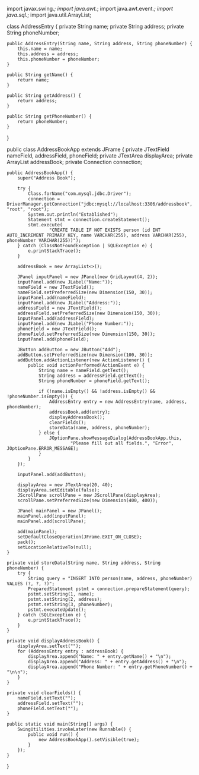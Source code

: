 import javax.swing.*;
import java.awt.*;
import java.awt.event.*;
import java.sql.*;
import java.util.ArrayList;

class AddressEntry {
    private String name;
    private String address;
    private String phoneNumber;

    public AddressEntry(String name, String address, String phoneNumber) {
        this.name = name;
        this.address = address;
        this.phoneNumber = phoneNumber;
    }

    public String getName() {
        return name;
    }

    public String getAddress() {
        return address;
    }

    public String getPhoneNumber() {
        return phoneNumber;
    }
}

public class AddressBookApp extends JFrame {
    private JTextField nameField, addressField, phoneField;
    private JTextArea displayArea;
    private ArrayList<AddressEntry> addressBook;
    private Connection connection;

    public AddressBookApp() {
        super("Address Book");

        try {
            Class.forName("com.mysql.jdbc.Driver");
            connection = DriverManager.getConnection("jdbc:mysql://localhost:3306/addressbook", "root", "root");
            System.out.println("Established");
            Statement stmt = connection.createStatement();
            stmt.execute(
                    "CREATE TABLE IF NOT EXISTS person (id INT AUTO_INCREMENT PRIMARY KEY, name VARCHAR(255), address VARCHAR(255), phoneNumber VARCHAR(255))");
        } catch (ClassNotFoundException | SQLException e) {
            e.printStackTrace();
        }

        addressBook = new ArrayList<>();

        JPanel inputPanel = new JPanel(new GridLayout(4, 2));
        inputPanel.add(new JLabel("Name:"));
        nameField = new JTextField();
        nameField.setPreferredSize(new Dimension(150, 30));
        inputPanel.add(nameField);
        inputPanel.add(new JLabel("Address:"));
        addressField = new JTextField();
        addressField.setPreferredSize(new Dimension(150, 30));
        inputPanel.add(addressField);
        inputPanel.add(new JLabel("Phone Number:"));
        phoneField = new JTextField();
        phoneField.setPreferredSize(new Dimension(150, 30));
        inputPanel.add(phoneField);

        JButton addButton = new JButton("Add");
        addButton.setPreferredSize(new Dimension(100, 30));
        addButton.addActionListener(new ActionListener() {
            public void actionPerformed(ActionEvent e) {
                String name = nameField.getText();
                String address = addressField.getText();
                String phoneNumber = phoneField.getText();

                if (!name.isEmpty() && !address.isEmpty() && !phoneNumber.isEmpty()) {
                    AddressEntry entry = new AddressEntry(name, address, phoneNumber);
                    addressBook.add(entry);
                    displayAddressBook();
                    clearFields();
                    storeData(name, address, phoneNumber);
                } else {
                    JOptionPane.showMessageDialog(AddressBookApp.this,
                            "Please fill out all fields.", "Error", JOptionPane.ERROR_MESSAGE);
                }
            }
        });

        inputPanel.add(addButton);

        displayArea = new JTextArea(20, 40);
        displayArea.setEditable(false);
        JScrollPane scrollPane = new JScrollPane(displayArea);
        scrollPane.setPreferredSize(new Dimension(400, 400));

        JPanel mainPanel = new JPanel();
        mainPanel.add(inputPanel);
        mainPanel.add(scrollPane);

        add(mainPanel);
        setDefaultCloseOperation(JFrame.EXIT_ON_CLOSE);
        pack();
        setLocationRelativeTo(null);
    }

    private void storeData(String name, String address, String phoneNumber) {
        try {
            String query = "INSERT INTO person(name, address, phoneNumber) VALUES (?, ?, ?)";
            PreparedStatement pstmt = connection.prepareStatement(query);
            pstmt.setString(1, name);
            pstmt.setString(2, address);
            pstmt.setString(3, phoneNumber);
            pstmt.executeUpdate();
        } catch (SQLException e) {
            e.printStackTrace();
        }
    }

    private void displayAddressBook() {
        displayArea.setText("");
        for (AddressEntry entry : addressBook) {
            displayArea.append("Name: " + entry.getName() + "\n");
            displayArea.append("Address: " + entry.getAddress() + "\n");
            displayArea.append("Phone Number: " + entry.getPhoneNumber() + "\n\n");
        }
    }

    private void clearFields() {
        nameField.setText("");
        addressField.setText("");
        phoneField.setText("");
    }

    public static void main(String[] args) {
        SwingUtilities.invokeLater(new Runnable() {
            public void run() {
                new AddressBookApp().setVisible(true);
            }
        });
    }
}
